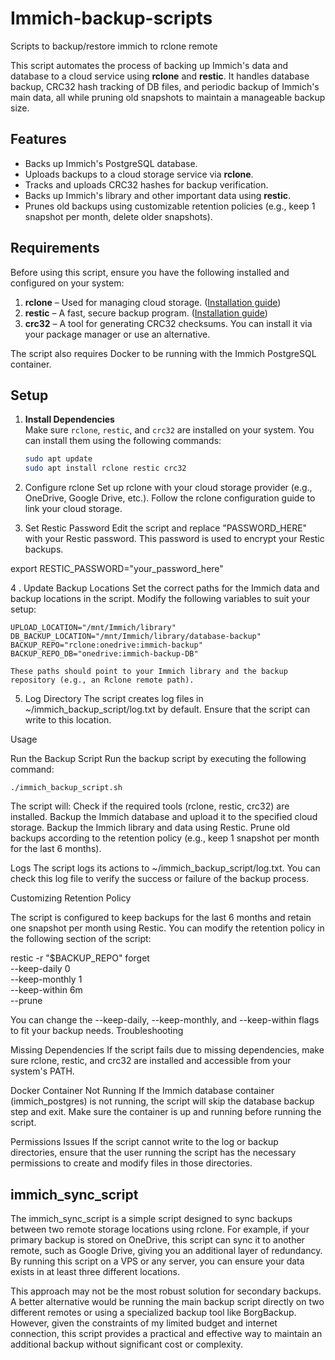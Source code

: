
# Immich-backup-scripts
Scripts to backup/restore immich to rclone remote 

This script automates the process of backing up Immich's data and database to a cloud service using **rclone** and **restic**. It handles database backup, CRC32 hash tracking of DB files, and periodic backup of Immich's main data, all while pruning old snapshots to maintain a manageable backup size.

## Features

- Backs up Immich's PostgreSQL database.
- Uploads backups to a cloud storage service via **rclone**.
- Tracks and uploads CRC32 hashes for backup verification.
- Backs up Immich's library and other important data using **restic**.
- Prunes old backups using customizable retention policies (e.g., keep 1 snapshot per month, delete older snapshots).

## Requirements

Before using this script, ensure you have the following installed and configured on your system:

1. **rclone** – Used for managing cloud storage. ([Installation guide](https://rclone.org/install/))
2. **restic** – A fast, secure backup program. ([Installation guide](https://restic.readthedocs.io/en/latest/))
3. **crc32** – A tool for generating CRC32 checksums. You can install it via your package manager or use an alternative.

The script also requires Docker to be running with the Immich PostgreSQL container.

## Setup

1. **Install Dependencies**  
   Make sure `rclone`, `restic`, and `crc32` are installed on your system. You can install them using the following commands:
   
   ```bash
   sudo apt update
   sudo apt install rclone restic crc32

2. Configure rclone
    Set up rclone with your cloud storage provider (e.g., OneDrive, Google Drive, etc.).
    Follow the rclone configuration guide to link your cloud storage.

3. Set Restic Password
    Edit the script and replace "PASSWORD_HERE" with your Restic password.
    This password is used to encrypt your Restic backups.

export RESTIC_PASSWORD="your_password_here"

4 . Update Backup Locations
Set the correct paths for the Immich data and backup locations in the script. Modify the following variables to suit your setup:

    UPLOAD_LOCATION="/mnt/Immich/library"
    DB_BACKUP_LOCATION="/mnt/Immich/library/database-backup"
    BACKUP_REPO="rclone:onedrive:immich-backup"
    BACKUP_REPO_DB="onedrive:immich-backup-DB"

    These paths should point to your Immich library and the backup repository (e.g., an Rclone remote path).

  5. Log Directory
    The script creates log files in ~/immich_backup_script/log.txt by default. Ensure that the script can write to this location.

Usage

  Run the Backup Script
  Run the backup script by executing the following command:

    ./immich_backup_script.sh

  The script will:
        Check if the required tools (rclone, restic, crc32) are installed.
        Backup the Immich database and upload it to the specified cloud storage.
        Backup the Immich library and data using Restic.
        Prune old backups according to the retention policy (e.g., keep 1 snapshot per month for the last 6 months).

   Logs
    The script logs its actions to ~/immich_backup_script/log.txt. You can check this log file to verify the success or failure of the backup process.

Customizing Retention Policy

The script is configured to keep backups for the last 6 months and retain one snapshot per month using Restic. You can modify the retention policy in the following section of the script:

restic -r "$BACKUP_REPO" forget \
    --keep-daily 0 \
    --keep-monthly 1 \
    --keep-within 6m \
    --prune

You can change the --keep-daily, --keep-monthly, and --keep-within flags to fit your backup needs.
Troubleshooting

  Missing Dependencies
    If the script fails due to missing dependencies, make sure rclone, restic, and crc32 are installed and accessible from your system's PATH.
  
   Docker Container Not Running
    If the Immich database container (immich_postgres) is not running, the script will skip the database backup step and exit. Make sure the container is up and running before running the script.

  Permissions Issues
    If the script cannot write to the log or backup directories, ensure that the user running the script has the necessary permissions to create and modify files in those directories.




## immich_sync_script

   The immich_sync_script is a simple script designed to sync backups between two remote storage locations using rclone. For example, if your primary backup is stored on OneDrive, this script can sync it to another remote, such as      Google Drive, giving you an additional layer of redundancy. By running this script on a VPS or any server, you can ensure your data exists in at least three different locations.

   This approach may not be the most robust solution for secondary backups. A better alternative would be running the main backup script directly on two different remotes or using a specialized backup tool like BorgBackup. However,     given the constraints of my limited budget and internet connection, this script provides a practical and effective way to maintain an additional backup without significant cost or complexity.
